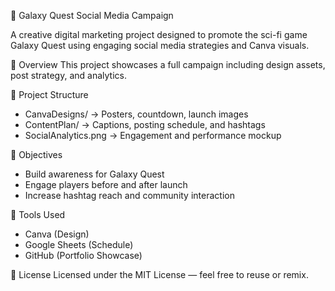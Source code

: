  🌌 Galaxy Quest Social Media Campaign

A creative digital marketing project designed to promote the sci-fi game Galaxy Quest using engaging social media strategies and Canva visuals.

 🚀 Overview
This project showcases a full campaign including design assets, post strategy, and analytics.

 📁 Project Structure
- CanvaDesigns/ → Posters, countdown, launch images  
- ContentPlan/ → Captions, posting schedule, and hashtags  
- SocialAnalytics.png → Engagement and performance mockup  

 🎯 Objectives
- Build awareness for Galaxy Quest  
- Engage players before and after launch  
- Increase hashtag reach and community interaction  

 🧩 Tools Used
- Canva (Design)  
- Google Sheets (Schedule)  
- GitHub (Portfolio Showcase)  

 📄 License
Licensed under the MIT License — feel free to reuse or remix.
